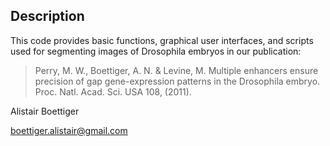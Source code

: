 ## Description

This code provides basic functions, graphical user interfaces, and scripts used for segmenting images of Drosophila embryos in our publication:

>  Perry, M. W., Boettiger, A. N. & Levine, M. Multiple enhancers ensure precision of gap gene-expression patterns in the Drosophila embryo. Proc. Natl. Acad. Sci. USA 108, (2011).

Alistair Boettiger

boettiger.alistair@gmail.com
